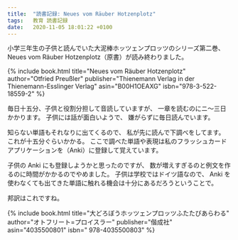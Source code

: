 ```yaml
---
title:  "読書記録: Neues vom Räuber Hotzenplotz"
tags:	教育 読書記録
date:	2020-11-05 18:01:22 +0100
---
```

小学三年生の子供と読んでいた大泥棒ホッツェンプロッツのシリーズ第二巻、
Neues vom Räuber Hotzenplotz（原書）が読み終わりました。

{% include book.html
    title="Neues vom Räuber Hotzenplotz"
    author="Otfried Preußler"
    publisher="Thienemann Verlag in der Thienemann-Esslinger Verlag"
    asin="B00H1OEAXG"
    isbn="978-3-522-18559-2"
    %}

毎日十五分、子供と役割分担して音読していますが、
一章を読むのにニ〜三日かかります。
子供には話が面白いようで、
嫌がらずに毎日読んでいます。

知らない単語もそれなりに出てくるので、
私が先に読んで下調べをしてます。
これが十五分ぐらいかかる。
ここで調べた単語や表現は私のフラッシュカードアプリケーションを（Anki）に登録して覚えています。

子供の Anki にも登録しようかと思ったのですが、
数が増えすぎるのと例文を作るのに時間がかかるのでやめました。
子供は学校ではドイツ語なので、
Anki を使わなくても出てきた単語に触れる機会は十分にあるだろうということで。

邦訳はこれですね。

{% include book.html
    title="大どろぼうホッツェンプロッツふたたびあらわる"
    author="オトフリート=プロイスラー"
    publisher="偕成社"
    asin="4035500801"
    isbn=" 978-4035500803"
    %}
